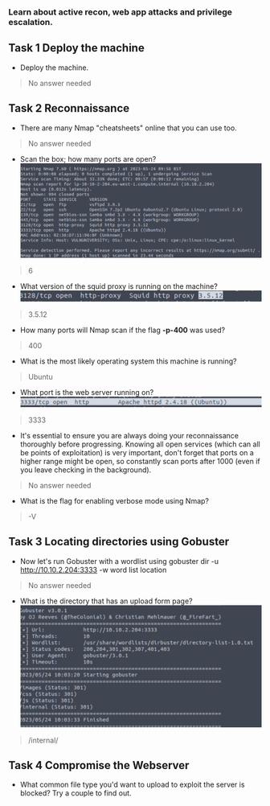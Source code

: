 ### Learn about active recon, web app attacks and privilege escalation.

## Task 1 Deploy the machine

- Deploy the machine.
> No answer needed

## Task 2 Reconnaissance

- There are many Nmap "cheatsheets" online that you can use too.
> No answer needed

-  Scan the box; how many ports are open?
![](Attachments/nmapports.png)
> 6

- What version of the squid proxy is running on the machine?
![](Attachments/squidproxy.png)
>3.5.12

- How many ports will Nmap scan if the flag **-p-400** was used?
> 400

- What is the most likely operating system this machine is running?
> Ubuntu

- What port is the web server running on?
![](Attachments/apachewebserver.png)
> 3333

- It's essential to ensure you are always doing your reconnaissance thoroughly before progressing. Knowing all open services (which can all be points of exploitation) is very important, don't forget that ports on a higher range might be open, so constantly scan ports after 1000 (even if you leave checking in the background).
> No answer needed

- What is the flag for enabling verbose mode using Nmap?
> -V

## Task 3 Locating directories using Gobuster

- Now let's run Gobuster with a wordlist using gobuster dir -u http://10.10.2.204:3333 -w word list location

> No answer needed

- What is the directory that has an upload form page?
![](Attachments/gobuster%20scan.png)

> /internal/

## Task 4 Compromise the Webserver

- What common file type you'd want to upload to exploit the server is blocked? Try a couple to find out.
